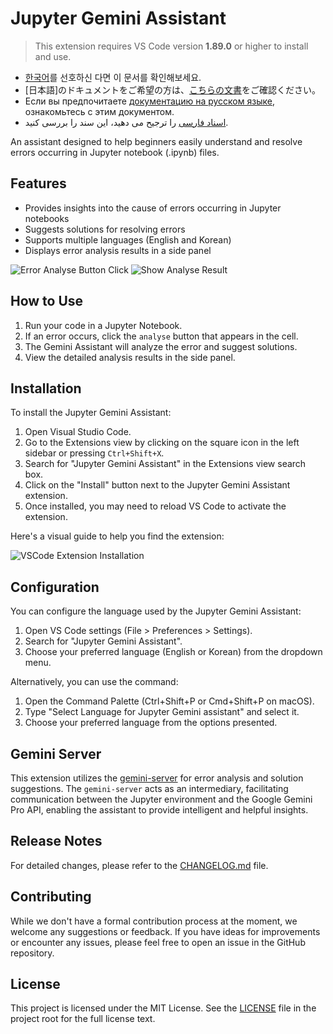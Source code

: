 # Jupyter Gemini Assistant

> This extension requires VS Code version **1.89.0** or higher to install and use.

- [한국어](/docs/kokr/README.md)를 선호하신 다면 이 문서를 확인해보세요.
- [日本語]のドキュメントをご希望の方は、[こちらの文書](/docs/ja/README.md)をご確認ください。
- Если вы предпочитаете [документацию на русском языке](/docs/ru/README.md), ознакомьтесь с этим документом.
- [اسناد فارسی](/docs/fa/README.md) را ترجیح می دهید، این سند را بررسی کنید.


An assistant designed to help beginners easily understand and resolve errors occurring in Jupyter notebook (.ipynb) files.

## Features

- Provides insights into the cause of errors occurring in Jupyter notebooks
- Suggests solutions for resolving errors
- Supports multiple languages (English and Korean)
- Displays error analysis results in a side panel

![Error Analyse Button Click](https://github.com/user-attachments/assets/f35a7fb8-2cad-4403-af48-acd68881a874)
![Show Analyse Result](https://github.com/user-attachments/assets/5eea670f-cd52-4673-85e4-c10ff70c5310)

## How to Use

1. Run your code in a Jupyter Notebook.
2. If an error occurs, click the `analyse` button that appears in the cell.
3. The Gemini Assistant will analyze the error and suggest solutions.
4. View the detailed analysis results in the side panel.

## Installation

To install the Jupyter Gemini Assistant:

1. Open Visual Studio Code.
2. Go to the Extensions view by clicking on the square icon in the left sidebar or pressing `Ctrl+Shift+X`.
3. Search for "Jupyter Gemini Assistant" in the Extensions view search box.
4. Click on the "Install" button next to the Jupyter Gemini Assistant extension.
5. Once installed, you may need to reload VS Code to activate the extension.

Here's a visual guide to help you find the extension:

![VSCode Extension Installation](https://github.com/user-attachments/assets/25d74b06-56e9-49e0-8458-f77147bf0943)

## Configuration

You can configure the language used by the Jupyter Gemini Assistant:

1. Open VS Code settings (File > Preferences > Settings).
2. Search for "Jupyter Gemini Assistant".
3. Choose your preferred language (English or Korean) from the dropdown menu.

Alternatively, you can use the command:

1. Open the Command Palette (Ctrl+Shift+P or Cmd+Shift+P on macOS).
2. Type "Select Language for Jupyter Gemini assistant" and select it.
3. Choose your preferred language from the options presented.

## Gemini Server

This extension utilizes the [gemini-server](https://github.com/IDKNWHORU/gemini-server) for error analysis and solution suggestions. The `gemini-server` acts as an intermediary, facilitating communication between the Jupyter environment and the Google Gemini Pro API, enabling the assistant to provide intelligent and helpful insights.

## Release Notes

For detailed changes, please refer to the [CHANGELOG.md](CHANGELOG.md) file.

## Contributing

While we don't have a formal contribution process at the moment, we welcome any suggestions or feedback. If you have ideas for improvements or encounter any issues, please feel free to open an issue in the GitHub repository.

## License

This project is licensed under the MIT License. See the [LICENSE](LICENSE) file in the project root for the full license text.
